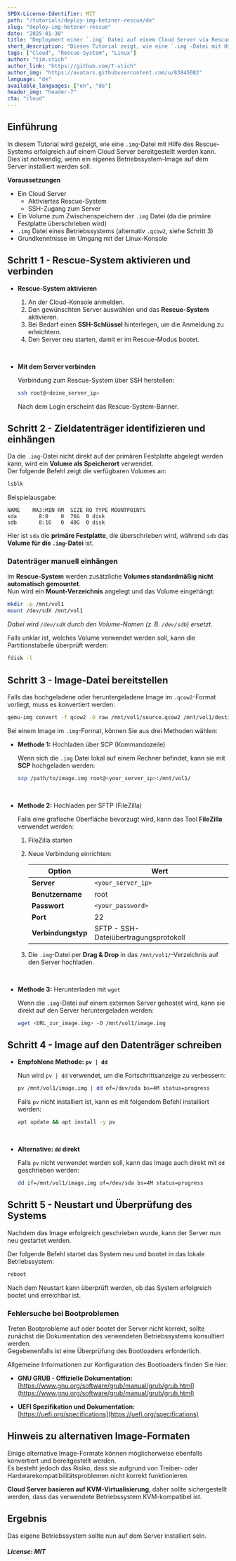```yaml
---
SPDX-License-Identifier: MIT
path: "/tutorials/deploy-img-hetzner-rescue/de"
slug: "deploy-img-hetzner-rescue"
date: "2025-01-30"
title: "Deployment einer `.img` Datei auf einem Cloud Server via Rescue-System"
short_description: "Dieses Tutorial zeigt, wie eine `.img`-Datei mit Hilfe des Rescue-Systems erfolgreich auf einem Cloud Server bereitgestellt werden kann."
tags: ["Cloud", "Rescue-System", "Linux"]
author: "tim.stich"
author_link: "https://github.com/T-stich"
author_img: "https://avatars.githubusercontent.com/u/83845082"
language: "de"
available_languages: ["en", "de"]
header_img: "header-7"
cta: "cloud"
---
```


## Einführung 

In diesem Tutorial wird gezeigt, wie eine `.img`-Datei mit Hilfe des Rescue-Systems erfolgreich auf einem Cloud Server bereitgestellt werden kann.  
Dies ist notwendig, wenn ein eigenes Betriebssystem-Image auf dem Server installiert werden soll.

**Voraussetzungen**

- Ein Cloud Server
  - Aktiviertes Rescue-System
  - SSH-Zugang zum Server
- Ein Volume zum Zwischenspeichern der `.img` Datei (da die primäre Festplatte überschrieben wird)
- `.img` Datei eines Betriebssystems (alternativ `.qcow2`, siehe Schritt 3)
- Grundkenntnisse im Umgang mit der Linux-Konsole

## Schritt 1 - Rescue-System aktivieren und verbinden

* **Rescue-System aktivieren**
  
  1. An der Cloud-Konsole anmelden.
  2. Den gewünschten Server auswählen und das **Rescue-System** aktivieren.
  3. Bei Bedarf einen **SSH-Schlüssel** hinterlegen, um die Anmeldung zu erleichtern.
  4. Den Server neu starten, damit er im Rescue-Modus bootet.

<br>

* **Mit dem Server verbinden**
  
  Verbindung zum Rescue-System über SSH herstellen:
  
  ```bash
  ssh root@<deine_server_ip>
  ```
  
  Nach dem Login erscheint das Rescue-System-Banner.

## Schritt 2 - Zieldatenträger identifizieren und einhängen

Da die `.img`-Datei nicht direkt auf der primären Festplatte abgelegt werden kann, wird ein **Volume als Speicherort** verwendet.  
Der folgende Befehl zeigt die verfügbaren Volumes an:

```bash
lsblk
```

Beispielausgabe:

```
NAME    MAJ:MIN RM  SIZE RO TYPE MOUNTPOINTS
sda       8:0    0  76G  0 disk 
sdb       8:16   0  40G  0 disk 
```

Hier ist `sda` die **primäre Festplatte**, die überschrieben wird, während `sdb` das **Volume für die `.img`-Datei** ist.

### Datenträger manuell einhängen

Im **Rescue-System** werden zusätzliche **Volumes standardmäßig nicht automatisch gemountet**.  
Nun wird ein **Mount-Verzeichnis** angelegt und das Volume eingehängt:

```bash
mkdir -p /mnt/vol1
mount /dev/sdX /mnt/vol1
```

*Dabei wird `/dev/sdX` durch den Volume-Namen (z. B. `/dev/sdb`) ersetzt.*

Falls unklar ist, welches Volume verwendet werden soll, kann die Partitionstabelle überprüft werden:

```bash
fdisk -l
```

## Schritt 3 - Image-Datei bereitstellen

Falls das hochgeladene oder heruntergeladene Image im `.qcow2`-Format vorliegt, muss es konvertiert werden:

```bash
qemu-img convert -f qcow2 -O raw /mnt/vol1/source.qcow2 /mnt/vol1/destination.img
```

Bei einem Image im `.img`-Format, können Sie aus drei Methoden wählen:

* **Methode 1:** Hochladen über SCP (Kommandozeile)
  
  Wenn sich die `.img` Datei lokal auf einem Rechner befindet, kann sie mit **SCP** hochgeladen werden:
  
  ```bash
  scp /path/to/image.img root@<your_server_ip>:/mnt/vol1/
  ```

<br>

* **Methode 2:** Hochladen per SFTP (FileZilla)
  
  Falls eine grafische Oberfläche bevorzugt wird, kann das Tool **FileZilla** verwendet werden:
  
  1. FileZilla starten
  2. Neue Verbindung einrichten:
     
     | Option             | Wert               |
     | ------------------ | ------------------ |
     | **Server**         | `<your_server_ip>` |
     | **Benutzername**   | root               |
     | **Passwort**       | `<your_password>`  |
     | **Port**           | 22                 |
     | **Verbindungstyp** | SFTP - SSH-Dateiübertragungsprotokoll |
  
  3. Die `.img`-Datei per **Drag & Drop** in das `/mnt/vol1/`-Verzeichnis auf den Server hochladen.

<br>

* **Methode 3:** Herunterladen mit `wget`
  
  Wenn die `.img`-Datei auf einem externen Server gehostet wird, kann sie direkt auf den Server heruntergeladen werden:
  
  ```bash
  wget <URL_zur_image.img> -O /mnt/vol1/image.img
  ```

## Schritt 4 - Image auf den Datenträger schreiben

* **Empfohlene Methode: `pv | dd`**
  
  Nun wird `pv | dd` verwendet, um die Fortschrittsanzeige zu verbessern:
  
  ```bash
  pv /mnt/vol1/image.img | dd of=/dev/sda bs=4M status=progress
  ```
  
  Falls `pv` nicht installiert ist, kann es mit folgendem Befehl installiert werden:
  
  ```bash
  apt update && apt install -y pv
  ```

<br>

* **Alternative: `dd` direkt**
  
  Falls `pv` nicht verwendet werden soll, kann das Image auch direkt mit `dd` geschrieben werden:
  
  ```bash
  dd if=/mnt/vol1/image.img of=/dev/sda bs=4M status=progress
  ```

## Schritt 5 - Neustart und Überprüfung des Systems

Nachdem das Image erfolgreich geschrieben wurde, kann der Server nun neu gestartet werden.  

Der folgende Befehl startet das System neu und bootet in das lokale Betriebssystem:

```bash
reboot
```

Nach dem Neustart kann überprüft werden, ob das System erfolgreich bootet und erreichbar ist.

### Fehlersuche bei Bootproblemen
Treten Bootprobleme auf oder bootet der Server nicht korrekt, sollte zunächst die Dokumentation des verwendeten Betriebssystems konsultiert werden.  
Gegebenenfalls ist eine Überprüfung des Bootloaders erforderlich.

Allgemeine Informationen zur Konfiguration des Bootloaders finden Sie hier:
- **GNU GRUB - Offizielle Dokumentation:**  
  [https://www.gnu.org/software/grub/manual/grub/grub.html](https://www.gnu.org/software/grub/manual/grub/grub.html)

- **UEFI Spezifikation und Dokumentation:**  
  [https://uefi.org/specifications](https://uefi.org/specifications)

## Hinweis zu alternativen Image-Formaten
Einige alternative Image-Formate können möglicherweise ebenfalls konvertiert und bereitgestellt werden.  
Es besteht jedoch das Risiko, dass sie aufgrund von Treiber- oder Hardwarekompatibilitätsproblemen nicht korrekt funktionieren.  

**Cloud Server basieren auf KVM-Virtualisierung**, daher sollte sichergestellt werden, dass das verwendete Betriebssystem KVM-kompatibel ist.

## Ergebnis

Das eigene Betriebssystem sollte nun auf dem Server installiert sein.

##### License: MIT

<!--

Contributor's Certificate of Origin

By making a contribution to this project, I certify that:

(a) The contribution was created in whole or in part by me and I have
    the right to submit it under the license indicated in the file; or

(b) The contribution is based upon previous work that, to the best of my
    knowledge, is covered under an appropriate license and I have the
    right under that license to submit that work with modifications,
    whether created in whole or in part by me, under the same license
    (unless I am permitted to submit under a different license), as
    indicated in the file; or

(c) The contribution was provided directly to me by some other person
    who certified (a), (b) or (c) and I have not modified it.

(d) I understand and agree that this project and the contribution are
    public and that a record of the contribution (including all personal
    information I submit with it, including my sign-off) is maintained
    indefinitely and may be redistributed consistent with this project
    or the license(s) involved.

Signed-off-by: [submitter's name and email address here]

-->

